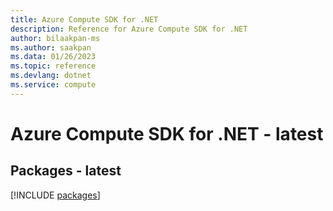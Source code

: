 ```yaml
---
title: Azure Compute SDK for .NET
description: Reference for Azure Compute SDK for .NET
author: bilaakpan-ms
ms.author: saakpan
ms.data: 01/26/2023
ms.topic: reference
ms.devlang: dotnet
ms.service: compute
---
```

# Azure Compute SDK for .NET - latest
## Packages - latest
[!INCLUDE [packages](compute-index.md)]